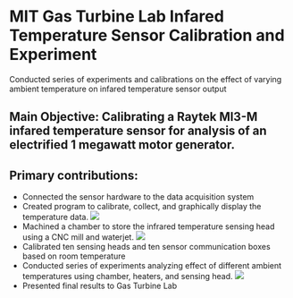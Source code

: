 # MIT Gas Turbine Lab Infared Temperature Sensor Calibration and Experiment 
Conducted series of experiments and calibrations on the effect of varying ambient temperature on infared temperature sensor output
## Main Objective: Calibrating a Raytek MI3-M infared temperature sensor for analysis of an electrified 1 megawatt motor generator.
## Primary contributions: 
* Connected the sensor hardware to the data acquisition system 
* Created program to calibrate, collect, and graphically display the temperature data.
  ![](https://github.com/samkrem/GTL_IR_Temp_Calib/blob/main/images/GUI.png) 
* Machined a chamber to store the infrared temperature sensing head using a CNC mill and waterjet.
  ![](https://github.com/samkrem/GTL_IR_Temp_Calib/blob/main/images/Chamber.jpg)
* Calibrated ten sensing heads and ten sensor communication boxes based on room temperature
* Conducted series of experiments analyzing effect of different ambient temperatures using chamber, heaters, and sensing head.
  ![](https://github.com/samkrem/GTL_IR_Temp_Calib/blob/main/images/GUI.png)
* Presented final results to Gas Turbine Lab
